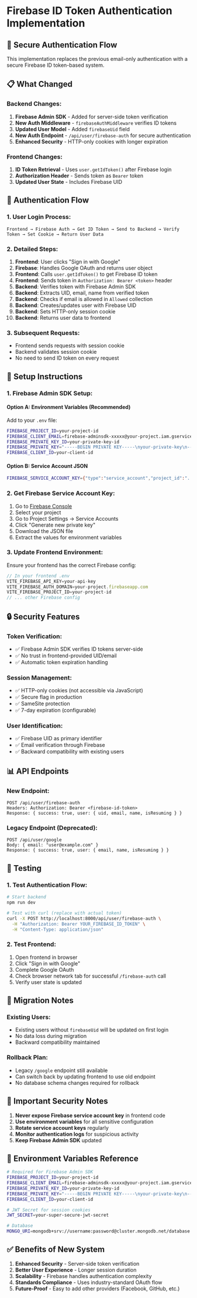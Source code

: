 # Firebase ID Token Authentication Implementation

## 🔐 **Secure Authentication Flow**

This implementation replaces the previous email-only authentication with a secure Firebase ID token-based system.

## 📋 **What Changed**

### **Backend Changes:**
1. **Firebase Admin SDK** - Added for server-side token verification
2. **New Auth Middleware** - `firebaseAuthMiddleware` verifies ID tokens
3. **Updated User Model** - Added `firebaseUid` field
4. **New Auth Endpoint** - `/api/user/firebase-auth` for secure authentication
5. **Enhanced Security** - HTTP-only cookies with longer expiration

### **Frontend Changes:**
1. **ID Token Retrieval** - Uses `user.getIdToken()` after Firebase login
2. **Authorization Header** - Sends token as `Bearer` token
3. **Updated User State** - Includes Firebase UID

## 🚀 **Authentication Flow**

### **1. User Login Process:**
```
Frontend → Firebase Auth → Get ID Token → Send to Backend → Verify Token → Set Cookie → Return User Data
```

### **2. Detailed Steps:**
1. **Frontend**: User clicks "Sign in with Google"
2. **Firebase**: Handles Google OAuth and returns user object
3. **Frontend**: Calls `user.getIdToken()` to get Firebase ID token
4. **Frontend**: Sends token in `Authorization: Bearer <token>` header
5. **Backend**: Verifies token with Firebase Admin SDK
6. **Backend**: Extracts UID, email, name from verified token
7. **Backend**: Checks if email is allowed in `Allowed` collection
8. **Backend**: Creates/updates user with Firebase UID
9. **Backend**: Sets HTTP-only session cookie
10. **Backend**: Returns user data to frontend

### **3. Subsequent Requests:**
- Frontend sends requests with session cookie
- Backend validates session cookie
- No need to send ID token on every request

## 🔧 **Setup Instructions**

### **1. Firebase Admin SDK Setup:**

#### **Option A: Environment Variables (Recommended)**
Add to your `.env` file:
```bash
FIREBASE_PROJECT_ID=your-project-id
FIREBASE_CLIENT_EMAIL=firebase-adminsdk-xxxxx@your-project.iam.gserviceaccount.com
FIREBASE_PRIVATE_KEY_ID=your-private-key-id
FIREBASE_PRIVATE_KEY="-----BEGIN PRIVATE KEY-----\nyour-private-key\n-----END PRIVATE KEY-----\n"
FIREBASE_CLIENT_ID=your-client-id
```

#### **Option B: Service Account JSON**
```bash
FIREBASE_SERVICE_ACCOUNT_KEY={"type":"service_account","project_id":"..."}
```

### **2. Get Firebase Service Account Key:**
1. Go to [Firebase Console](https://console.firebase.google.com/)
2. Select your project
3. Go to Project Settings → Service Accounts
4. Click "Generate new private key"
5. Download the JSON file
6. Extract the values for environment variables

### **3. Update Frontend Environment:**
Ensure your frontend has the correct Firebase config:
```javascript
// In your frontend .env
VITE_FIREBASE_API_KEY=your-api-key
VITE_FIREBASE_AUTH_DOMAIN=your-project.firebaseapp.com
VITE_FIREBASE_PROJECT_ID=your-project-id
// ... other Firebase config
```

## 🔒 **Security Features**

### **Token Verification:**
- ✅ Firebase Admin SDK verifies ID tokens server-side
- ✅ No trust in frontend-provided UID/email
- ✅ Automatic token expiration handling

### **Session Management:**
- ✅ HTTP-only cookies (not accessible via JavaScript)
- ✅ Secure flag in production
- ✅ SameSite protection
- ✅ 7-day expiration (configurable)

### **User Identification:**
- ✅ Firebase UID as primary identifier
- ✅ Email verification through Firebase
- ✅ Backward compatibility with existing users

## 📊 **API Endpoints**

### **New Endpoint:**
```
POST /api/user/firebase-auth
Headers: Authorization: Bearer <firebase-id-token>
Response: { success: true, user: { uid, email, name, isResuming } }
```

### **Legacy Endpoint (Deprecated):**
```
POST /api/user/google
Body: { email: "user@example.com" }
Response: { success: true, user: { email, name, isResuming } }
```

## 🧪 **Testing**

### **1. Test Authentication Flow:**
```bash
# Start backend
npm run dev

# Test with curl (replace with actual token)
curl -X POST http://localhost:8000/api/user/firebase-auth \
  -H "Authorization: Bearer YOUR_FIREBASE_ID_TOKEN" \
  -H "Content-Type: application/json"
```

### **2. Test Frontend:**
1. Open frontend in browser
2. Click "Sign in with Google"
3. Complete Google OAuth
4. Check browser network tab for successful `/firebase-auth` call
5. Verify user state is updated

## 🔄 **Migration Notes**

### **Existing Users:**
- Existing users without `firebaseUid` will be updated on first login
- No data loss during migration
- Backward compatibility maintained

### **Rollback Plan:**
- Legacy `/google` endpoint still available
- Can switch back by updating frontend to use old endpoint
- No database schema changes required for rollback

## 🚨 **Important Security Notes**

1. **Never expose Firebase service account key** in frontend code
2. **Use environment variables** for all sensitive configuration
3. **Rotate service account keys** regularly
4. **Monitor authentication logs** for suspicious activity
5. **Keep Firebase Admin SDK** updated

## 📝 **Environment Variables Reference**

```bash
# Required for Firebase Admin SDK
FIREBASE_PROJECT_ID=your-project-id
FIREBASE_CLIENT_EMAIL=firebase-adminsdk-xxxxx@your-project.iam.gserviceaccount.com
FIREBASE_PRIVATE_KEY_ID=your-private-key-id
FIREBASE_PRIVATE_KEY="-----BEGIN PRIVATE KEY-----\nyour-private-key\n-----END PRIVATE KEY-----\n"
FIREBASE_CLIENT_ID=your-client-id

# JWT Secret for session cookies
JWT_SECRET=your-super-secure-jwt-secret

# Database
MONGO_URI=mongodb+srv://username:password@cluster.mongodb.net/database
```

## ✅ **Benefits of New System**

1. **Enhanced Security** - Server-side token verification
2. **Better User Experience** - Longer session duration
3. **Scalability** - Firebase handles authentication complexity
4. **Standards Compliance** - Uses industry-standard OAuth flow
5. **Future-Proof** - Easy to add other providers (Facebook, GitHub, etc.)
